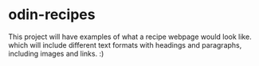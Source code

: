 # odin-recipes
This project will have examples of what a recipe
webpage would look like. which will include different
text formats with headings and paragraphs,
including images and links. :)
